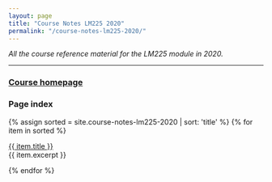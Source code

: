 ```yaml
---
layout: page
title: "Course Notes LM225 2020"
permalink: "/course-notes-lm225-2020/"
---
```



_All the course reference material for the LM225 module in 2020._

----

<h3><a href="{{ site.baseurl }}readme">Course homepage</a></h3>


<h3>Page index</h3>
{% assign sorted = site.course-notes-lm225-2020 | sort: 'title' %}
  {% for item in sorted %}
<p><a href="{{ site.baseurl }}{{ item.url }}">{{ item.title }}</a>
<br/>{{ item.excerpt }}</p>
{% endfor %}
